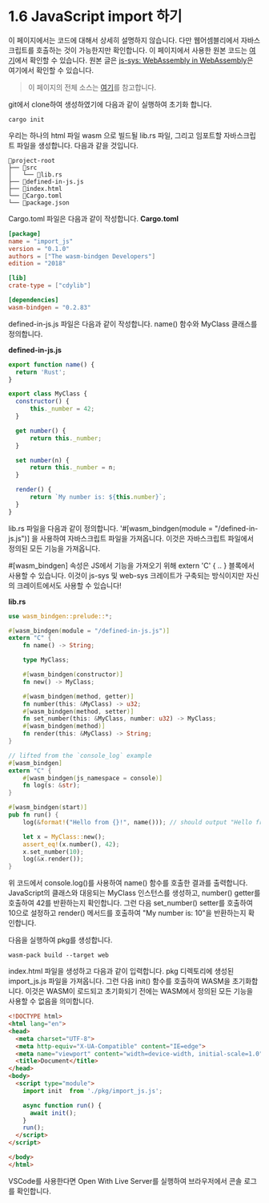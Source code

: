 # 1.6 JavaScript import 하기

이 페이지에서는 코드에 대해서 상세히 설명하지 않습니다. 다만 웹어셈블리에서 자바스크립트를 호출하는 것이 가능한지만 확인합니다.  이 페이지에서 사용한 원본 코드는 [여기](https://github.com/rustwasm/wasm-bindgen/tree/main/examples/import_js)에서 확인할 수 있습니다. 원본 글은 [js-sys: WebAssembly in WebAssembly](https://rustwasm.github.io/docs/wasm-bindgen/examples/wasm-in-wasm.html)은 여기에서 확인할 수 있습니다.


> 이 페이지의 전체 소스는 [여기](https://github.com/latteonterrace/rust-wasm-importjs.git)를 참고합니다. 



git에서 clone하여 생성하였기에 다음과 같이 실행하여 초기화 합니다. 
```shell
cargo init
```

우리는 하나의 html 파일 wasm 으로 빌드될 lib.rs 파일, 그리고 임포트할 자바스크립트 파일을 생성합니다. 다음과 같을 것입니다. 


```shell
📂project-root
├── 📂src
│   └── 📄lib.rs
├── 📄defined-in-js.js
├── 📄index.html
└── 📄Cargo.toml
└── 📄package.json
```

Cargo.toml 파일은 다음과 같이 작성합니다.
**Cargo.toml**
```toml
[package]
name = "import_js"
version = "0.1.0"
authors = ["The wasm-bindgen Developers"]
edition = "2018"

[lib]
crate-type = ["cdylib"]

[dependencies]
wasm-bindgen = "0.2.83"
```

defined-in-js.js 파일은 다음과 같이 작성합니다. name() 함수와 MyClass 클래스를 정의합니다. 

**defined-in-js.js**

```javascript 
export function name() {
  return 'Rust';
}

export class MyClass {
  constructor() {
      this._number = 42;
  }

  get number() {
      return this._number;
  }

  set number(n) {
      return this._number = n;
  }

  render() {
      return `My number is: ${this.number}`;
  }
}
```

lib.rs 파일을 다음과 같이 정의합니다. '#[wasm_bindgen(module = "/defined-in-js.js")] 을 사용하여 자바스크립트 파일을 가져옵니다. 이것은 자바스크립트 파일에서 정의된 모든 기능을 가져옵니다.

\#[wasm_bindgen] 속성은 JS에서 기능을 가져오기 위해 extern 'C' { .. } 블록에서 사용할 수 있습니다. 이것이 js-sys 및 web-sys 크레이트가 구축되는 방식이지만 자신의 크레이트에서도 사용할 수 있습니다!

**lib.rs**
```rust
use wasm_bindgen::prelude::*;

#[wasm_bindgen(module = "/defined-in-js.js")]
extern "C" {
    fn name() -> String;

    type MyClass;

    #[wasm_bindgen(constructor)]
    fn new() -> MyClass;

    #[wasm_bindgen(method, getter)]
    fn number(this: &MyClass) -> u32;
    #[wasm_bindgen(method, setter)]
    fn set_number(this: &MyClass, number: u32) -> MyClass;
    #[wasm_bindgen(method)]
    fn render(this: &MyClass) -> String;
}

// lifted from the `console_log` example
#[wasm_bindgen]
extern "C" {
    #[wasm_bindgen(js_namespace = console)]
    fn log(s: &str);
}

#[wasm_bindgen(start)]
pub fn run() {
    log(&format!("Hello from {}!", name())); // should output "Hello from Rust!"

    let x = MyClass::new();
    assert_eq!(x.number(), 42);
    x.set_number(10);
    log(&x.render());
}
```


위 코드에서 console.log()를 사용하여 name() 함수를 호출한 결과를 출력합니다.  JavaScript의 클래스와 대응되는 MyClass 인스턴스를 생성하고, number() getter를 호출하여 42를 반환하는지 확인합니다. 그런 다음 set_number() setter를 호출하여 10으로 설정하고 render() 메서드를 호출하여 "My number is: 10"을 반환하는지 확인합니다.

다음을 실행하여 pkg를 생성합니다. 
```shell
wasm-pack build --target web
```

index.html 파일을 생성하고 다음과 같이 입력합니다.   pkg 디렉토리에 생성된 import_js.js 파일을 가져옵니다. 그런 다음 init() 함수를 호출하여 WASM을 초기화합니다. 이것은 WASM이 로드되고 초기화되기 전에는 WASM에서 정의된 모든 기능을 사용할 수 없음을 의미합니다.

```html
<!DOCTYPE html>
<html lang="en">
<head>
  <meta charset="UTF-8">
  <meta http-equiv="X-UA-Compatible" content="IE=edge">
  <meta name="viewport" content="width=device-width, initial-scale=1.0">
  <title>Document</title>
</head>
<body>
  <script type="module">
    import init  from './pkg/import_js.js';

    async function run() {
      await init();
    }
    run();
  </script>
</script>  

</body>
</html>
```

VSCode를 사용한다면 Open With Live Server를 실행하여 브라우저에서 콘솔 로그를 확인합니다. 










